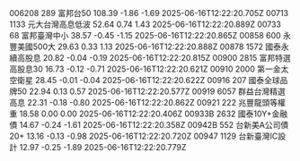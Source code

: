 006208	289	富邦台50	108.39	-1.86	-1.69	2025-06-16T12:22:20.705Z
00713	1133	元大台灣高息低波	52.64	0.74	1.43	2025-06-16T12:22:20.889Z
00733	68	富邦臺灣中小	38.57	-0.45	-1.15	2025-06-16T12:22:20.865Z
00858	600	永豐美國500大	29.63	0.33	1.13	2025-06-16T12:22:20.888Z
00878	1572	國泰永續高股息	20.82	-0.04	-0.19	2025-06-16T12:22:20.815Z
00900	2815	富邦特選高股息30	16.73	-0.12	-0.71	2025-06-16T12:22:20.621Z
00910	2000	第一金太空衛星	28.45	-0.01	-0.04	2025-06-16T12:22:20.622Z
00916	207	國泰全球品牌50	22.94	0.13	0.57	2025-06-16T12:22:20.577Z
00919	6057	群益台灣精選高息	22.31	-0.18	-0.80	2025-06-16T12:22:20.862Z
00921	222	兆豐龍頭等權重	18.58	0.00	0.00	2025-06-16T12:22:20.406Z
00933B	2632	國泰10Y+金融債	14.67	-0.24	-1.61	2025-06-16T12:22:20.358Z
00942B	552	台新美A公司債20+	13.16	-0.13	-0.98	2025-06-16T12:22:20.720Z
00947	1129	台新臺灣IC設計	12.97	-0.25	-1.89	2025-06-16T12:22:20.779Z